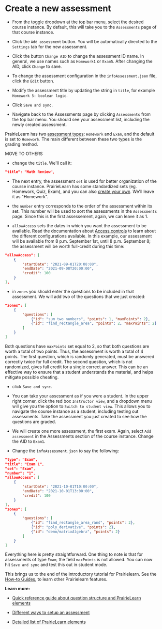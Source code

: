 # Create a new assessment

* From the toggle dropdown at the top bar menu, select the desired course instance. By default, this will take you to the `Assessments` page of that course instance.

* Click the `Add assessment` button. You will be automatically directed to the `Settings` tab for the new assessment.

* Click the button `Change AID` to change the assessment ID name. In general, we use names such as `Homework1` or `Exam5`. After changing the AID, click `Change` to save.

* To change the assessment configuration in the `infoAssessment.json` file,  click the `Edit` button.

* Modify the assessment title by updating the string in `title`, for example `Homework 5: boolean logic`.

* Click `Save and sync`.

* Navigate back to the Assessments page by clicking `Assessments` from the top bar menu. You should see your assessment list, including the newly created assessment.

PrairieLearn has two [assessment types](Instructors/references/assessment/#assessment-types): `Homework` and `Exam`, and the default is set to `Homework`. The main different between these two types is the grading method.




MOVE TO OTHERS


* change the `title`. We'll call it:
```json
"title": "Math Review",
```

* The next entry, the assessment `set` is used for better organization of the course instance. PrairieLearn has some standardized sets (eg. Homework, Quiz, Exam), and you can also [create your own](course.md#assessment-sets).  We'll leave it as "Homework".

* the `number` entry corresponds to the order of the assessment within its set. This number will be used to sort the assessments in the `Assessments` page.  Since this is the first assessement, again, we can leave it as 1.

* `allowAccess` sets the dates in which you want the assessment to be available. Read the documentation about [Access controls](https://prairielearn.readthedocs.io/en/latest/accessControl/) to learn about the different configurations available. In this example, our assessment will be available from 8 p.m. September 1st, until 8 p.m. September 8; the assessment will be worth full-credit during this time:

```json
"allowAccess": [
    {
        "startDate": "2021-09-01T20:00:00",
        "endDate": "2021-09-08T20:00:00",
        "credit": 100
    }
],
```

* in `zones` you should enter the questions to be included in that assessment. We will add two of the questions that we just created:

```json
"zones": [
    {
        "questions": [
            {"id": "sum_two_numbers", "points": 1, "maxPoints": 2},
            {"id": "find_rectangle_area", "points": 2, "maxPoints": 2}
        ]
    }
]
```
Both questions have `maxPoints` set equal to 2, so that both questions are worth a total of two points.  Thus, the assessment is worth a total of 4 points.  The first question, which is randomly generated, must be answered correctly twice for full credit.  The second question, which is not randomized, gives full credit for a single correct answer.  This can be an effective way to ensure that a student understands the material, and helps mitigate possible cheating.


* click `Save and sync`.

* You can take your assessment as if you were a student.  In the upper right corner, click the red box `Instructor view`, and a dropdown menu will give you the option to `Switch to student view`.  This allows you to navigate the course instance as a student, including testing out assessments.  Take the assessment you just created to see how the questions are graded.

* We will create one more assessment, the first exam.  Again, select `Add assessment` in the Assessments section of the course instance.  Change the AID to `Exam1`.

* Change the `infoAssessment.json` to say the following:
```json
"type": "Exam",
"title": "Exam 1",
"set": "Exam",
"number": "1",
"allowAccess": [
    {
        "startDate": "2021-10-01T10:00:00",
        "endDate": "2021-10-01T13:00:00",
        "credit": 100
    }
],
"zones": [
    {
        "questions": [
            {"id": "find_rectangle_area_rand", "points": 2},
            {"id": "poly_derivative", "points": 2},
            {"id": "demo/matrixAlgebra", "points": 2}
        ]
    }
]
```
Everything here is pretty straightforward.  One thing to note is that for assessments of type `Exam`, the field `maxPoints` is not allowed.  You can now hit `Save and sync` and test this out in student mode.

This brings us to the end of the introductory tutorial for Prairielearn.  See the [How-to Guides](#course.md/how-to), to learn other Prairielearn features.

**Learn more:**

- [Quick reference guide about question structure and PrairieLearn elements](https://coatless.github.io/pl-cheatsheets/pdfs/prairielearn-authoring-cheatsheet.pdf)

- [Different ways to setup an assessment](assessment.md)

- [Detailed list of PrairieLearn elements](elements.md)
